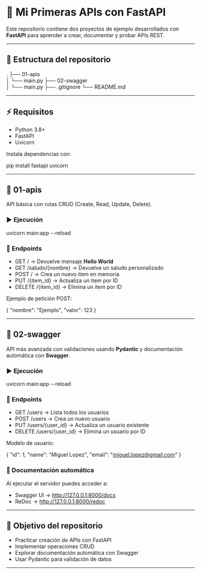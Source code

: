 # 🚀 Mi Primeras APIs con FastAPI

Este repositorio contiene dos proyectos de ejemplo desarrollados con **FastAPI** para aprender a crear, documentar y probar APIs REST.

---

## 📂 Estructura del repositorio

.
├── 01-apis        
│   └── main.py
├── 02-swagger     
│   └── main.py
├── .gitignore
└── README.md

---

## ⚡ Requisitos

- Python 3.8+
- FastAPI
- Uvicorn

Instala dependencias con:

pip install fastapi uvicorn

---

## 📌 01-apis

API básica con rutas CRUD (Create, Read, Update, Delete).  

### ▶️ Ejecución

uvicorn main:app --reload

### 📍 Endpoints

- GET / → Devuelve mensaje **Hello World**  
- GET /saludo/{nombre} → Devuelve un saludo personalizado  
- POST / → Crea un nuevo item en memoria  
- PUT /{item_id} → Actualiza un item por ID  
- DELETE /{item_id} → Elimina un item por ID  

Ejemplo de petición POST:

{
  "nombre": "Ejemplo",
  "valor": 123
}

---

## 📌 02-swagger

API más avanzada con validaciones usando **Pydantic** y documentación automática con **Swagger**.

### ▶️ Ejecución

uvicorn main:app --reload

### 📍 Endpoints

- GET /users → Lista todos los usuarios  
- POST /users → Crea un nuevo usuario  
- PUT /users/{user_id} → Actualiza un usuario existente  
- DELETE /users/{user_id} → Elimina un usuario por ID  

Modelo de usuario:

{
  "id": 1,
  "name": "Miguel Lopez",
  "email": "miguel.lopez@gmail.com"
}

### 📖 Documentación automática

Al ejecutar el servidor puedes acceder a:

- Swagger UI → http://127.0.0.1:8000/docs  
- ReDoc → http://127.0.0.1:8000/redoc  

---

## 🎯 Objetivo del repositorio

- Practicar creación de APIs con FastAPI  
- Implementar operaciones CRUD  
- Explorar documentación automática con Swagger  
- Usar Pydantic para validación de datos  

---



